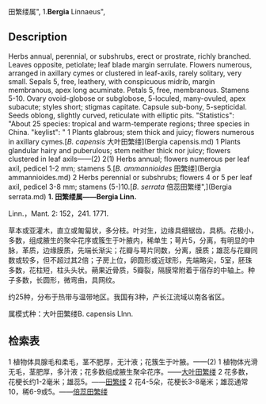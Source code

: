 田繁缕属",
1.**Bergia** Linnaeus",

## Description
Herbs annual, perennial, or subshrubs, erect or prostrate, richly branched. Leaves opposite, petiolate; leaf blade margin serrulate. Flowers numerous, arranged in axillary cymes or clustered in leaf-axils, rarely solitary, very small. Sepals 5, free, leathery, with conspicuous midrib, margin membranous, apex long acuminate. Petals 5, free, membranous. Stamens 5-10. Ovary ovoid-globose or subglobose, 5-loculed, many-ovuled, apex subacute; styles short; stigmas capitate. Capsule sub-bony, 5-septicidal. Seeds oblong, slightly curved, reticulate with elliptic pits.
  "Statistics": "About 25 species: tropical and warm-temperate regions; three species in China.
  "keylist": "
1 Plants glabrous; stem thick and juicy; flowers numerous in axillary cymes.[*B. capensis* 大叶田繁缕](Bergia capensis.md)
1 Plants glandular hairy and puberulous; stem neither thick nor juicy; flowers clustered in leaf axils——(2)
2(1) Herbs annual; flowers numerous per leaf axil, pedicel 1-2 mm; stamens 5.[*B. ammannioides* 田繁缕](Bergia ammannioides.md)
2 Herbs perennial or subshrubs; flowers 4 or 5 per leaf axil, pedicel 3-8 mm; stamens (5-)10.[*B. serrata* 倍蕊田繁缕",](Bergia serrata.md)
**1. 田繁缕属——Bergia Linn.**

Linn.，Mant. 2: 152，241. 1771.

草本或亚灌木，直立或匍匐状，多分枝。叶对生，边缘具细锯齿，具柄。花极小，多数，组成腋生的聚伞花序或簇生于叶腋内，稀单生；萼片5，分离，有明显的中脉，革质，边缘膜质，先端长渐尖；花瓣与萼片同数，分离，膜质；雄蕊与花瓣同数或较多，但不超过其2倍；子房上位，卵圆形或近球形，先端略尖，5室，胚珠多数，花柱短，柱头头状。蒴果近骨质，5瓣裂，隔膜常附着于宿存的中轴上。种子多数，长圆形，微弯曲，具网纹。

约25种，分布于热带与温带地区。我国有3种，产长江流域以南各省区。

属模式种：大叶田繁缕B. capensis Llnn.

## 检索表

1 植物体具腺毛和柔毛，茎不肥厚，无汁液；花簇生于叶腋。——(2)
1 植物体光滑无毛，茎肥厚，多汁液；花多数组成腋生聚伞花序。——[大叶田繁缕](Bergia%20capensis.md)
2 花多数，花梗长约1-2毫米；雄蕊5。——[田繁缕](Bergia%20ammannioides.md)
2 花4-5朵，花梗长3-8毫米；雄蕊通常10，稀6-9或5。——[倍蕊田繁缕](Bergia%20serrata.md)
